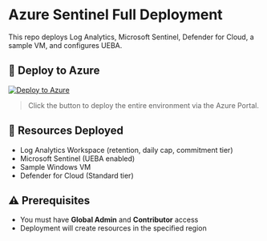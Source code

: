 # Azure Sentinel Full Deployment

This repo deploys Log Analytics, Microsoft Sentinel, Defender for Cloud, a sample VM, and configures UEBA.

## 🚀 Deploy to Azure

[![Deploy to Azure](https://aka.ms/deploytoazurebutton)](https://portal.azure.com/#create/Microsoft.Template/uri/https%3A%2F%2Fraw.githubusercontent.com%2Fhh-accountabilit%2Fazure-sentinel-deployment%2Fmain%2Ftemplates%2FmainTemplate.json/createUIDefinitionUri/https%3A%2F%2Fraw.githubusercontent.com%2Fhh-accountabilit%2Fazure-sentinel-deployment%2Fmain%2Ftemplates%2FdeploymentUI.json)


> Click the button to deploy the entire environment via the Azure Portal.

## 📁 Resources Deployed

- Log Analytics Workspace (retention, daily cap, commitment tier)
- Microsoft Sentinel (UEBA enabled)
- Sample Windows VM
- Defender for Cloud (Standard tier)

## ⚠️ Prerequisites

- You must have **Global Admin** and **Contributor** access
- Deployment will create resources in the specified region
